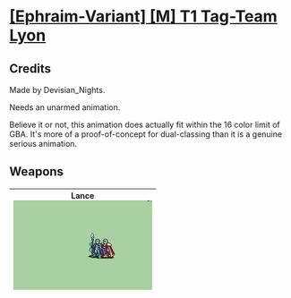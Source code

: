 # [\[Ephraim-Variant\] \[M\] T1 Tag-Team Lyon](./)
## Credits

Made by Devisian_Nights.

Needs an unarmed animation.

Believe it or not, this animation does actually fit within the 16 color limit of GBA. It's more of a proof-of-concept for dual-classing than it is a genuine serious animation.

## Weapons

| <b>Lance</b><br/><img alt="Lance animation" src="./2.%20Lance/Lance.gif"/> |
| :---: |
